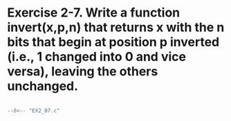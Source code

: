# Exercise 2-7. Write a function invert(x,p,n) that returns x with the n bits that begin at position p inverted (i.e., 1 changed into 0 and vice versa), leaving the others unchanged.

``` c

--8<-- "EX2_07.c"

```
